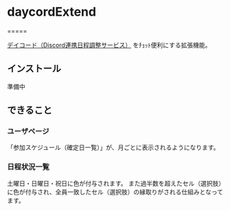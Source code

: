 # daycordExtend
=====

[デイコード（Discord連携日程調整サービス）](https://character-sheets.appspot.com/schedule/) をﾁｮｯﾄ便利にする拡張機能。

## インストール
準備中

## できること

### ユーザページ
「参加スケジュール（確定日一覧）」が、月ごとに表示されるようになります。

### 日程状況一覧
土曜日・日曜日・祝日に色が付与されます。
また過半数を超えたセル（選択肢）に色が付与され、全員一致したセル（選択肢）の縁取りがされる仕組みとなってます。

